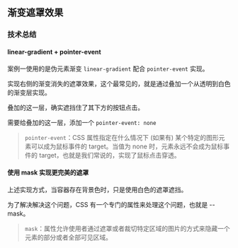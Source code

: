 ## 渐变遮罩效果

### 技术总结

#### linear-gradient + pointer-event

案例一使用的是伪元素渐变 `linear-gradient` 配合 `pointer-event` 实现。

实现右侧的渐变消失的遮罩效果，这个最常见的，就是通过叠加一个从透明到白色的渐变层实现。

叠加的这一层，确实遮挡住了其下方的按钮点击。

需要给叠加的这一层，添加一个 `pointer-event: none`

> `pointer-event`：CSS 属性指定在什么情况下 (如果有) 某个特定的图形元素可以成为鼠标事件的 target。当值为 none 时，元素永远不会成为鼠标事件的 target，也就是我们常说的，实现了鼠标点击穿透。

#### 使用 mask 实现更完美的遮罩

上述实现方式，当容器存在背景色时，只是使用白色的遮罩遮挡。

为了解决解决这个问题，CSS 有一个专门的属性来处理这个问题，也就是 -- mask。

> `mask`：属性允许使用者通过遮罩或者裁切特定区域的图片的方式来隐藏一个元素的部分或者全部可见区域。